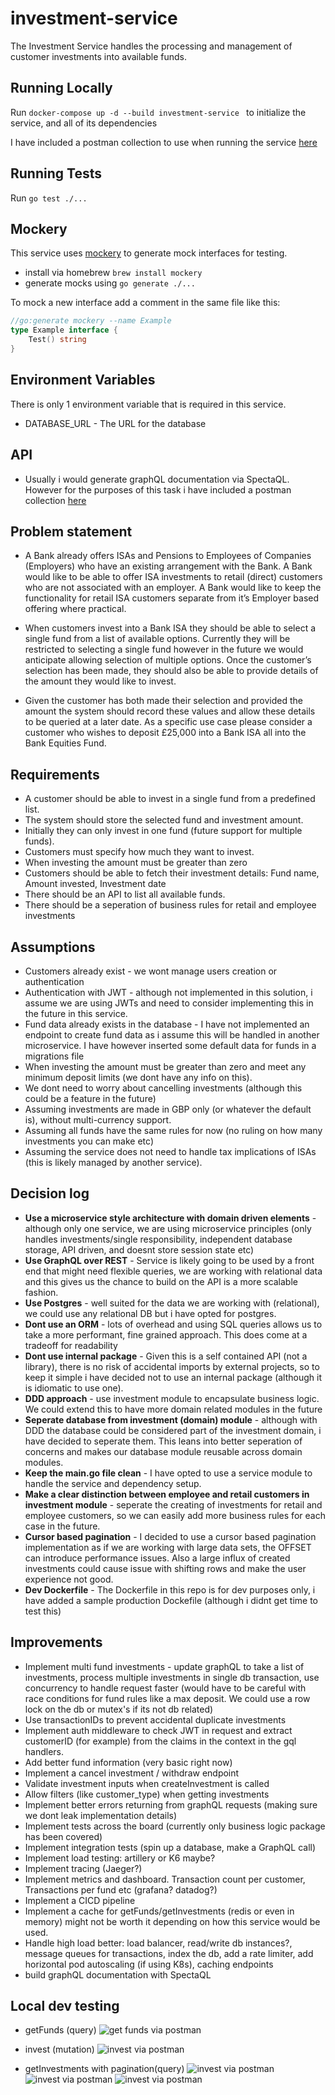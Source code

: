 # investment-service

The Investment Service handles the processing and management of customer investments into available funds.

## Running Locally

Run `docker-compose up -d --build investment-service ` to initialize the service, and all of its dependencies

I have included a postman collection to use when running the service [here](./task-resources/investment-service.postman_collection.json)

## Running Tests

Run `go test ./...`

## Mockery

This service uses [mockery](https://vektra.github.io/mockery/) to generate mock interfaces for testing.

* install via homebrew `brew install mockery`
* generate mocks using `go generate ./...`

To mock a new interface add a comment in the same file like this:
```go
//go:generate mockery --name Example
type Example interface {
	Test() string
}
```

## Environment Variables

There is only 1 environment variable that is required in this service.

*   DATABASE_URL - The URL for the database

## API

* Usually i would generate graphQL documentation via SpectaQL. However for the purposes of this task i have included a postman collection [here](./task-resources/investment-service.postman_collection.json)

## Problem statement

- A Bank already offers ISAs and Pensions to Employees of Companies (Employers) who have an existing arrangement with
the Bank. A Bank would like to be able to offer ISA investments to retail (direct) customers who are not associated with an
employer. A Bank would like to keep the functionality for retail ISA customers separate from it’s Employer based offering
where practical.

- When customers invest into a Bank ISA they should be able to select a single fund from a list of available options. Currently
they will be restricted to selecting a single fund however in the future we would anticipate allowing selection of multiple
options.
Once the customer’s selection has been made, they should also be able to provide details of the amount they would like to
invest.

- Given the customer has both made their selection and provided the amount the system should record these values and allow
these details to be queried at a later date.
As a specific use case please consider a customer who wishes to deposit £25,000 into a Bank ISA all into the Bank
Equities Fund.

## Requirements
- A customer should be able to invest in a single fund from a predefined list.
- The system should store the selected fund and investment amount.
- Initially they can only invest in one fund (future support for multiple funds).
- Customers must specify how much they want to invest.
- When investing the amount must be greater than zero
- Customers should be able to fetch their investment details: Fund name, Amount invested, Investment date
- There should be an API to list all available funds.
- There should be a seperation of business rules for retail and employee investments

## Assumptions
- Customers already exist - we wont manage users creation or authentication
- Authentication with JWT - although not implemented in this solution, i assume we are using JWTs and need to consider implementing this in the future in this service.
- Fund data already exists in the database - I have not implemented an endpoint to create fund data as i assume this will be handled in another microservice. I have however inserted some default data for funds in a migrations file
- When investing the amount must be greater than zero and meet any minimum deposit limits (we dont have any info on this).
- We dont need to worry about cancelling investments (although this could be a feature in the future)
- Assuming investments are made in GBP only (or whatever the default is), without multi-currency support.
- Assuming all funds have the same rules for now (no ruling on how many investments you can make etc)
- Assuming the service does not need to handle tax implications of ISAs (this is likely managed by another service).

## Decision log
- **Use a microservice style architecture with domain driven elements** - although only one service, we are using microservice principles (only handles investments/single responsibility, independent database storage, API driven, and doesnt store session state etc)
- **Use GraphQL over REST** - Service is likely going to be used by a front end that might need flexible queries, we are working with relational data and this gives us the chance to build on the API is a more scalable fashion.
- **Use Postgres** - well suited for the data we are working with (relational), we could use any relational DB but i have opted for postgres.
- **Dont use an ORM** - lots of overhead and using SQL queries allows us to take a more performant, fine grained approach. This does come at a tradeoff for readability
- **Dont use internal package** - Given this is a self contained API (not a library), there is no risk of accidental imports by external projects, so to keep it simple i have decided not to use an internal package (although it is idiomatic to use one).
- **DDD approach** - use investment module to encapsulate business logic. We could extend this to have more domain related modules in the future
- **Seperate database from investment (domain) module** - although with DDD the database could be considered part of the investment domain, i have decided to seperate them. This leans into better seperation of concerns and makes our database module reusable across domain modules.
- **Keep the main.go file clean** - I have opted to use a service module to handle the service and dependency setup.
- **Make a clear distinction between employee and retail customers in investment module** - seperate the creating of investments for retail and employee customers, so we can easily add more business rules for each case in the future.
- **Cursor based pagination** - I decided to use a cursor based pagination implementation as if we are working with large data sets, the OFFSET can introduce performance issues. Also a large influx of created investments could cause issue with shifting rows and make the user experience not good.
- **Dev Dockerfile** - The Dockerfile in this repo is for dev purposes only, i have added a sample production Dockefile (although i didnt get time to test this)

## Improvements
- Implement multi fund investments - update graphQL to take a list of investments, process multiple investments in single db transaction, use concurrency to handle request faster (would have to be careful with race conditions for fund rules like a max deposit. We could use a row lock on the db or mutex's if its not db related)
- Use transactionIDs to prevent accidental duplicate investments
- Implement auth middleware to check JWT in request and extract customerID (for example) from the claims in the context in the gql handlers.
- Add better fund information (very basic right now)
- Implement a cancel investment / withdraw endpoint
- Validate investment inputs when createInvestment is called
- Allow filters (like customer_type) when getting investments
- Implement better errors returning from graphQL requests (making sure we dont leak implementation details)
- Implement tests across the board (currently only business logic package has been covered)
- Implement integration tests (spin up a database, make a GraphQL call)
- Implement load testing: artillery or K6 maybe?
- Implement tracing (Jaeger?)
- Implement metrics and dashboard. Transaction count per customer, Transactions per fund etc (grafana? datadog?)
- Implement a CICD pipeline
- Implement a cache for getFunds/getInvestments (redis or even in memory) might not be worth it depending on how this service would be used.
- Handle high load better: load balancer, read/write db instances?, message queues for transactions, index the db, add a rate limiter, add horizontal pod autoscaling (if using K8s), caching endpoints
- build graphQL documentation with SpectaQL

## Local dev testing

- getFunds (query)
![get funds via postman](./task-resources/testing-screenshots/get-funds.png)

- invest (mutation)
![invest via postman](./task-resources/testing-screenshots/invest.png)

- getInvestments with pagination(query)
![invest via postman](./task-resources/testing-screenshots/get-investments-pagination-1.png)
![invest via postman](./task-resources/testing-screenshots/get-investments-pagination-2.png)
![invest via postman](./task-resources/testing-screenshots/get-investments-pagination-3.png)
